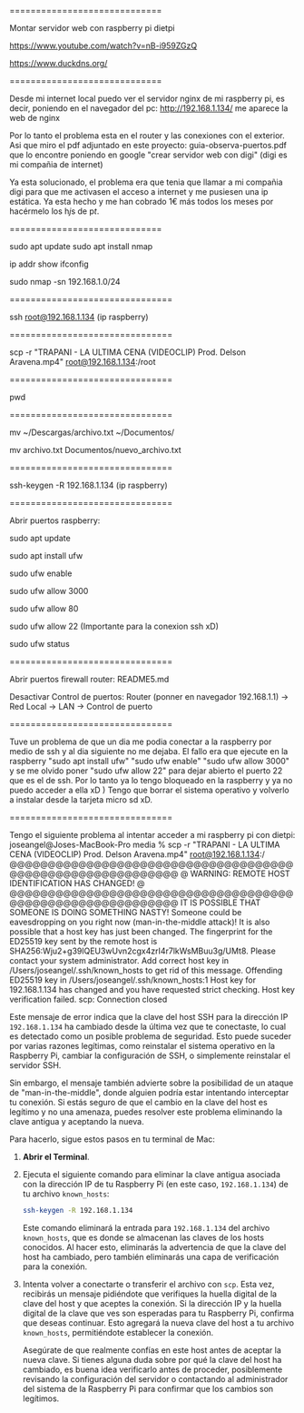 =============================

Montar servidor web con raspberry pi dietpi

https://www.youtube.com/watch?v=nB-i959ZGzQ

https://www.duckdns.org/

=============================

Desde mi internet local puedo ver el servidor nginx de mi raspberry pi, es decir,
poniendo en el navegador del pc: http://192.168.1.134/ me aparece la web de nginx

Por lo tanto el problema esta en el router y las conexiones con el exterior. Asi que miro el pdf
adjuntado en este proyecto: guia-observa-puertos.pdf que lo encontre poniendo en google
"crear servidor web con digi" (digi es mi compañia de internet)

Ya esta solucionado, el problema era que tenia que llamar a mi compañia digi para que me activasen el acceso a internet y me pusiesen una ip estática. Ya esta hecho y me han cobrado 1€ más todos los meses por hacérmelo los h*j*s de p*t*.

=============================

sudo apt update
sudo apt install nmap

ip addr show
ifconfig

sudo nmap -sn 192.168.1.0/24

===============================

ssh root@192.168.1.134   (ip raspberry)

===============================

scp -r "TRAPANI - LA ULTIMA CENA (VIDEOCLIP) Prod. Delson Aravena.mp4" root@192.168.1.134:/root

===============================

pwd

===============================

mv ~/Descargas/archivo.txt ~/Documentos/

mv archivo.txt Documentos/nuevo_archivo.txt

===============================

ssh-keygen -R 192.168.1.134 (ip raspberry)

===============================

Abrir puertos raspberry:

sudo apt update

sudo apt install ufw

sudo ufw enable

sudo ufw allow 3000

sudo ufw allow 80

sudo ufw allow 22 (Importante para la conexion ssh xD)

sudo ufw status


===============================

Abrir puertos firewall router: README5.md

Desactivar Control de puertos: Router (ponner en navegador 192.168.1.1) -> Red Local -> LAN -> Control de puerto

===============================

Tuve un problema de que un dia me podia conectar a la raspberry por medio de ssh y al dia siguiente no me dejaba. El fallo era que ejecute en la raspberry "sudo apt install ufw" "sudo ufw enable" "sudo ufw allow 3000" y se me olvido poner "sudo ufw allow 22" para dejar abierto el puerto 22 que es el de ssh. Por lo tanto ya lo tengo bloqueado en la raspberry y ya no puedo acceder a ella xD ) Tengo que borrar el sistema operativo y volverlo a instalar desde la tarjeta micro sd xD.

===============================

Tengo el siguiente problema al intentar acceder a mi raspberry pi con dietpi: joseangel@Joses-MacBook-Pro media % scp -r "TRAPANI - LA ULTIMA CENA (VIDEOCLIP) Prod. Delson Aravena.mp4" root@192.168.1.134:/
@@@@@@@@@@@@@@@@@@@@@@@@@@@@@@@@@@@@@@@@@@@@@@@@@@@@@@@@@@@
@    WARNING: REMOTE HOST IDENTIFICATION HAS CHANGED!     @
@@@@@@@@@@@@@@@@@@@@@@@@@@@@@@@@@@@@@@@@@@@@@@@@@@@@@@@@@@@
IT IS POSSIBLE THAT SOMEONE IS DOING SOMETHING NASTY!
Someone could be eavesdropping on you right now (man-in-the-middle attack)!
It is also possible that a host key has just been changed.
The fingerprint for the ED25519 key sent by the remote host is
SHA256:Wju2+g39lQEU3wUvn2cgx4zrI4r7lkWsMBuu3g/UMt8.
Please contact your system administrator.
Add correct host key in /Users/joseangel/.ssh/known_hosts to get rid of this message.
Offending ED25519 key in /Users/joseangel/.ssh/known_hosts:1
Host key for 192.168.1.134 has changed and you have requested strict checking.
Host key verification failed.
scp: Connection closed

Este mensaje de error indica que la clave del host SSH para la dirección IP `192.168.1.134` ha cambiado desde la última vez que te conectaste, lo cual es detectado como un posible problema de seguridad. Esto puede suceder por varias razones legítimas, como reinstalar el sistema operativo en la Raspberry Pi, cambiar la configuración de SSH, o simplemente reinstalar el servidor SSH. 

Sin embargo, el mensaje también advierte sobre la posibilidad de un ataque de "man-in-the-middle", donde alguien podría estar intentando interceptar tu conexión. Si estás seguro de que el cambio en la clave del host es legítimo y no una amenaza, puedes resolver este problema eliminando la clave antigua y aceptando la nueva.

Para hacerlo, sigue estos pasos en tu terminal de Mac:

1. **Abrir el Terminal**.
2. Ejecuta el siguiente comando para eliminar la clave antigua asociada con la dirección IP de tu Raspberry Pi (en este caso, `192.168.1.134`) de tu archivo `known_hosts`:

   ```sh
   ssh-keygen -R 192.168.1.134
   ```

   Este comando eliminará la entrada para `192.168.1.134` del archivo `known_hosts`, que es donde se almacenan las claves de los hosts conocidos. Al hacer esto, eliminarás la advertencia de que la clave del host ha cambiado, pero también eliminarás una capa de verificación para la conexión.

3. Intenta volver a conectarte o transferir el archivo con `scp`. Esta vez, recibirás un mensaje pidiéndote que verifiques la huella digital de la clave del host y que aceptes la conexión. Si la dirección IP y la huella digital de la clave que ves son esperadas para tu Raspberry Pi, confirma que deseas continuar. Esto agregará la nueva clave del host a tu archivo `known_hosts`, permitiéndote establecer la conexión.

   Asegúrate de que realmente confías en este host antes de aceptar la nueva clave. Si tienes alguna duda sobre por qué la clave del host ha cambiado, es buena idea verificarlo antes de proceder, posiblemente revisando la configuración del servidor o contactando al administrador del sistema de la Raspberry Pi para confirmar que los cambios son legítimos.